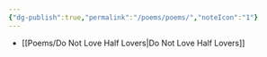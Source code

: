 ```yaml
---
{"dg-publish":true,"permalink":"/poems/poems/","noteIcon":"1"}
---
```



- [[Poems/Do Not Love Half Lovers\|Do Not Love Half Lovers]]

